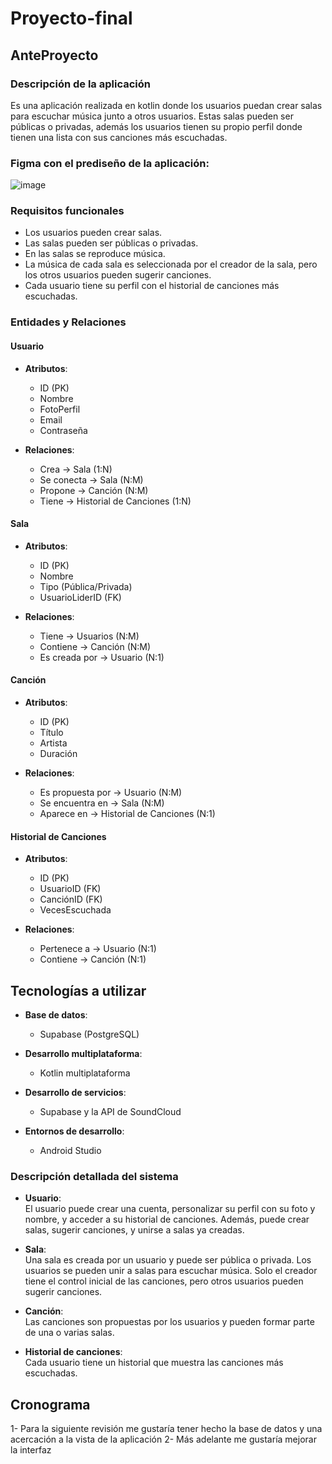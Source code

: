  # Proyecto-final
## AnteProyecto

### Descripción de la aplicación
Es una aplicación realizada en kotlin donde los usuarios puedan crear salas para escuchar música junto a otros usuarios. Estas salas pueden ser públicas o privadas, además los usuarios tienen su propio perfil donde tienen una lista con sus canciones más escuchadas.

### Figma con el prediseño de la aplicación:
![image](https://github.com/user-attachments/assets/d40abcd9-891d-42ff-b53a-708b208c571b)

### Requisitos funcionales
- Los usuarios pueden crear salas.
- Las salas pueden ser públicas o privadas.
- En las salas se reproduce música.
- La música de cada sala es seleccionada por el creador de la sala, pero los otros usuarios pueden sugerir canciones.
- Cada usuario tiene su perfil con el historial de canciones más escuchadas.

### Entidades y Relaciones

#### Usuario
- **Atributos**:  
  - ID (PK)  
  - Nombre  
  - FotoPerfil  
  - Email  
  - Contraseña  

- **Relaciones**:  
  - Crea -> Sala (1:N)  
  - Se conecta -> Sala (N:M)  
  - Propone -> Canción (N:M)  
  - Tiene -> Historial de Canciones (1:N)

#### Sala
- **Atributos**:  
  - ID (PK)  
  - Nombre  
  - Tipo (Pública/Privada)  
  - UsuarioLiderID (FK)  

- **Relaciones**:  
  - Tiene -> Usuarios (N:M)  
  - Contiene -> Canción (N:M)  
  - Es creada por -> Usuario (N:1)

#### Canción
- **Atributos**:  
  - ID (PK)  
  - Título  
  - Artista  
  - Duración  

- **Relaciones**:  
  - Es propuesta por -> Usuario (N:M)  
  - Se encuentra en -> Sala (N:M)  
  - Aparece en -> Historial de Canciones (N:1)

#### Historial de Canciones
- **Atributos**:  
  - ID (PK)  
  - UsuarioID (FK)  
  - CanciónID (FK)  
  - VecesEscuchada  

- **Relaciones**:  
  - Pertenece a -> Usuario (N:1)  
  - Contiene -> Canción (N:1)

## Tecnologías a utilizar

- **Base de datos**:  
  - Supabase (PostgreSQL)

- **Desarrollo multiplataforma**:  
  - Kotlin multiplataforma

- **Desarrollo de servicios**:  
  - Supabase y la API de SoundCloud

- **Entornos de desarrollo**:  
  - Android Studio

### Descripción detallada del sistema

- **Usuario**:  
  El usuario puede crear una cuenta, personalizar su perfil con su foto y nombre, y acceder a su historial de canciones. Además, puede crear salas, sugerir canciones, y unirse a salas ya creadas.
  
- **Sala**:  
  Una sala es creada por un usuario y puede ser pública o privada. Los usuarios se pueden unir a salas para escuchar música. Solo el creador tiene el control inicial de las canciones, pero otros usuarios pueden sugerir canciones.
  
- **Canción**:  
  Las canciones son propuestas por los usuarios y pueden formar parte de una o varias salas.

- **Historial de canciones**:  
  Cada usuario tiene un historial que muestra las canciones más escuchadas.


## Cronograma
1- Para la siguiente revisión me gustaría tener hecho la base de datos y una acercación a la vista de la aplicación
2- Más adelante me gustaría mejorar la interfaz 


